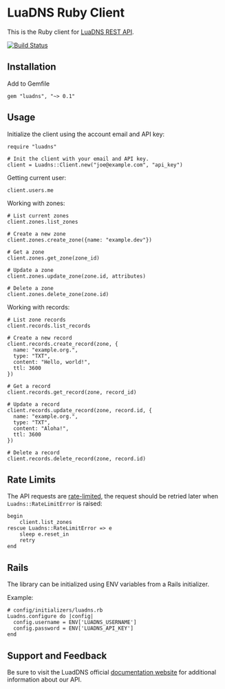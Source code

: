 # LuaDNS Ruby Client

This is the Ruby client for [LuaDNS REST API](https://www.luadns.com/api.html).


[![Build Status](https://github.com/luadns/luadns-ruby/actions/workflows/ci.yml/badge.svg)](https://github.com/luadns/luadns-ruby/actions/workflows/ci.yml)


## Installation

Add to Gemfile

```
gem "luadns", "~> 0.1"
```


## Usage

Initialize the client using the account email and API key:

    require "luadns"

    # Init the client with your email and API key.
    client = Luadns::Client.new("joe@example.com", "api_key")

Getting current user:

    client.users.me

Working with zones:

    # List current zones
    client.zones.list_zones

    # Create a new zone
    client.zones.create_zone({name: "example.dev"})

    # Get a zone
    client.zones.get_zone(zone_id)

    # Update a zone
    client.zones.update_zone(zone.id, attributes)

    # Delete a zone
    client.zones.delete_zone(zone.id)

Working with records:

    # List zone records
    client.records.list_records

    # Create a new record
    client.records.create_record(zone, {
      name: "example.org.",
      type: "TXT",
      content: "Hello, world!",
      ttl: 3600
    })

    # Get a record
    client.records.get_record(zone, record_id)

    # Update a record
    client.records.update_record(zone, record.id, {
      name: "example.org.",
      type: "TXT",
      content: "Aloha!",
      ttl: 3600
    })

    # Delete a record
    client.records.delete_record(zone, record.id)

## Rate Limits

The API requests are [rate-limited](http://www.luadns.com/api.html#rate-limiting),
 the request should be retried later when `Luadns::RateLimitError` is raised:

    begin
        client.list_zones
    rescue Luadns::RateLimitError => e
        sleep e.reset_in
        retry
    end


## Rails

The library can be initialized using ENV variables from a Rails initializer.

Example:

    # config/initializers/luadns.rb
    Luadns.configure do |config|
      config.username = ENV['LUADNS_USERNAME']
      config.password = ENV['LUADNS_API_KEY']
    end

## Support and Feedback

Be sure to visit the LuadDNS official [documentation website](http://www.luadns.com/api.html) for additional information about our API.
